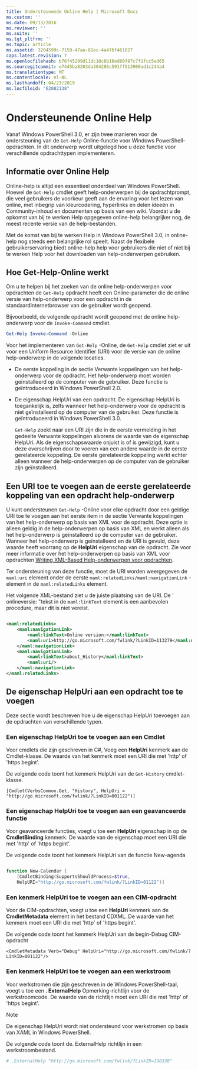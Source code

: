 ```yaml
---
title: Ondersteunende Online Help | Microsoft Docs
ms.custom: ''
ms.date: 09/13/2016
ms.reviewer: ''
ms.suite: ''
ms.tgt_pltfrm: ''
ms.topic: article
ms.assetid: 3204599c-7159-47aa-82ec-4a476f461027
caps.latest.revision: 7
ms.openlocfilehash: b76f45299d11dc10c8b16ed80f87c7f1fcc5ed65
ms.sourcegitcommit: e7445ba8203da304286c591ff513900ad1c244a4
ms.translationtype: MT
ms.contentlocale: nl-NL
ms.lasthandoff: 04/23/2019
ms.locfileid: "62082138"
---
```

# <a name="supporting-online-help"></a>Ondersteunende Online Help

Vanaf Windows PowerShell 3.0, er zijn twee manieren voor de ondersteuning van de `Get-Help` Online-functie voor Windows PowerShell-opdrachten. In dit onderwerp wordt uitgelegd hoe u deze functie voor verschillende opdrachttypen implementeren.

## <a name="about-online-help"></a>Informatie over Online Help

Online-help is altijd een essentieel onderdeel van Windows PowerShell. Hoewel de `Get-Help` cmdlet geeft help-onderwerpen bij de opdrachtprompt, die veel gebruikers de voorkeur geeft aan de ervaring voor het lezen van online, met inbegrip van kleurcodering, hyperlinks en delen ideeën in Community-inhoud en documenten op basis van een wiki. Voordat u de opkomst van bij te werken Help opgegeven online-help belangrijker nog, de meest recente versie van de help-bestanden.

Met de komst van bij te werken Help in Windows PowerShell 3.0, in online-help nog steeds een belangrijke rol speelt. Naast de flexibele gebruikerservaring biedt online-help help voor gebruikers die niet of niet bij te werken Help voor het downloaden van help-onderwerpen gebruiken.

## <a name="how-get-help--online-works"></a>Hoe Get-Help-Online werkt

Om u te helpen bij het zoeken van de online help-onderwerpen voor opdrachten de `Get-Help` opdracht heeft een Online-parameter die de online versie van help-onderwerp voor een opdracht in de standaardinternetbrowser van de gebruiker wordt geopend.

Bijvoorbeeld, de volgende opdracht wordt geopend met de online help-onderwerp voor de `Invoke-Command` cmdlet.

```powershell
Get-Help Invoke-Command -Online
```

Voor het implementeren van `Get-Help` -Online, de `Get-Help` cmdlet ziet er uit voor een Uniform Resource Identifier (URI) voor de versie van de online help-onderwerp in de volgende locaties.

- De eerste koppeling in de sectie Verwante koppelingen van het help-onderwerp voor de opdracht. Het help-onderwerp moet worden geïnstalleerd op de computer van de gebruiker. Deze functie is geïntroduceerd in Windows PowerShell 2.0.

- De eigenschap HelpUri van een opdracht. De eigenschap HelpUri is toegankelijk is, zelfs wanneer het help-onderwerp voor de opdracht is niet geïnstalleerd op de computer van de gebruiker. Deze functie is geïntroduceerd in Windows PowerShell 3.0.

  `Get-Help` zoekt naar een URI zijn die in de eerste vermelding in het gedeelte Verwante koppelingen alvorens de waarde van de eigenschap HelpUri. Als de eigenschapswaarde onjuist is of is gewijzigd, kunt u deze overschrijven door te voeren van een andere waarde in de eerste gerelateerde koppeling. De eerste gerelateerde koppeling werkt echter alleen wanneer de help-onderwerpen op de computer van de gebruiker zijn geïnstalleerd.

## <a name="adding-a-uri-to-the-first-related-link-of-a-command-help-topic"></a>Een URI toe te voegen aan de eerste gerelateerde koppeling van een opdracht help-onderwerp

U kunt ondersteunen `Get-Help` -Online voor elke opdracht door een geldige URI toe te voegen aan het eerste item in de sectie Verwante koppelingen van het help-onderwerp op basis van XML voor de opdracht. Deze optie is alleen geldig in de help-onderwerpen op basis van XML en werkt alleen als het help-onderwerp is geïnstalleerd op de computer van de gebruiker. Wanneer het help-onderwerp is geïnstalleerd en de URI is gevuld, deze waarde heeft voorrang op de **HelpUri** eigenschap van de opdracht. Zie voor meer informatie over het help-onderwerpen op basis van XML voor opdrachten [Writing XML-Based Help-onderwerpen voor opdrachten](../help/writing-xml-based-help-topics-for-commands.md).

Ter ondersteuning van deze functie, moet de URI worden weergegeven de `maml:uri` element onder de eerste `maml:relatedLinks/maml:navigationLink` -element in de `maml:relatedLinks` element.

Het volgende XML-bestand ziet u de juiste plaatsing van de URI. De ' onlineversie: "tekst in de `maml:linkText` element is een aanbevolen procedure, maar dit is niet vereist.

```xml

<maml:relatedLinks>
    <maml:navigationLink>
        <maml:linkText>Online version:</maml:linkText>
        <maml:uri>http://go.microsoft.com/fwlink/?LinkID=113279</maml:uri>
    </maml:navigationLink>
    <maml:navigationLink>
        <maml:linkText>about_History</maml:linkText>
        <maml:uri/>
    </maml:navigationLink>
</maml:relatedLinks>
```

## <a name="adding-the-helpuri-property-to-a-command"></a>De eigenschap HelpUri aan een opdracht toe te voegen

Deze sectie wordt beschreven hoe u de eigenschap HelpUri toevoegen aan de opdrachten van verschillende typen.

### <a name="adding-a-helpuri-property-to-a-cmdlet"></a>Een eigenschap HelpUri toe te voegen aan een Cmdlet

Voor cmdlets die zijn geschreven in C#, Voeg een **HelpUri** kenmerk aan de Cmdlet-klasse. De waarde van het kenmerk moet een URI die met 'http' of 'https begint'.

De volgende code toont het kenmerk HelpUri van de `Get-History` cmdlet-klasse.

```
[Cmdlet(VerbsCommon.Get, "History", HelpUri = "http://go.microsoft.com/fwlink/?LinkID=001122")]
```

### <a name="adding-a-helpuri-property-to-an-advanced-function"></a>Een eigenschap HelpUri toe te voegen aan een geavanceerde functie

Voor geavanceerde functies, voegt u toe een **HelpUri** eigenschap in op de **CmdletBinding** kenmerk. De waarde van de eigenschap moet een URI die met 'http' of 'https begint'.

De volgende code toont het kenmerk HelpUri van de functie New-agenda

```powershell

function New-Calendar {
    [CmdletBinding(SupportsShouldProcess=$true,
    HelpURI="http://go.microsoft.com/fwlink/?LinkID=01122")]
```

### <a name="adding-a-helpuri-attribute-to-a-cim-command"></a>Een kenmerk HelpUri toe te voegen aan een CIM-opdracht

Voor de CIM-opdrachten, voegt u toe een **HelpUri** kenmerk aan de **CmdletMetadata** element in het bestand CDXML. De waarde van het kenmerk moet een URI die met 'http' of 'https begint'.

De volgende code toont het kenmerk HelpUri van de begin-Debug CIM-opdracht

```
<CmdletMetadata Verb="Debug" HelpUri="http://go.microsoft.com/fwlink/?LinkID=001122"/>
```

### <a name="adding-a-helpuri-attribute-to-a-workflow"></a>Een kenmerk HelpUri toe te voegen aan een werkstroom

Voor werkstromen die zijn geschreven in de Windows PowerShell-taal, voegt u toe een **. ExternalHelp** Opmerking-richtlijn voor de werkstroomcode. De waarde van de richtlijn moet een URI die met 'http' of 'https begint'.

> [!NOTE]
> De eigenschap HelpUri wordt niet ondersteund voor werkstromen op basis van XAML in Windows PowerShell.

De volgende code toont de. ExternalHelp richtlijn in een werkstroombestand.

```powershell
# .ExternalHelp "http://go.microsoft.com/fwlink/?LinkID=138338"
```